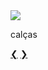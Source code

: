 <div className="carousel carousel-center rounded-box max-w space-x-4 p-4"> 
<div className="carousel-item block" id="foto1"> 
<img src="./pants.jpg" className="rounded-box h-100" /> 
<p className="flex justify-center font-serif lowercase text-[#C33941] text-xl font-medium pt-1.5">calças</p> 
<div className="absolute left-18 right-18 top-215 flex -translate-y-1/2 transform justify-between"> 
<a href="#foto6" className="btn btn-ghost btn-circle text-[#C33941]">❮</a> 
<a href="#foto2" className="btn btn-ghost btn-circle text-[#C33941]">❯</a> 
</div> 
</div> 